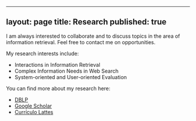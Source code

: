 ----
layout: page
title: Research
published: true
----
I am always interested to collaborate and to discuss topics in the area of information retrieval. Feel free to contact me on opportunities.

My research interests include:
- Interactions in Information Retrieval
- Complex Information Needs in Web Search
- System-oriented and User-oriented Evaluation

You can find more about my research here:
- [DBLP](http://dblp.uni-trier.de/pers/hd/m/Moraes:Felipe)
- [Google Scholar](https://scholar.google.com/citations?user=EXH41o8AAAAJ&hl=en)
- [Currículo Lattes](http://buscatextual.cnpq.br/buscatextual/visualizacv.do?id=K4336621U4) 
